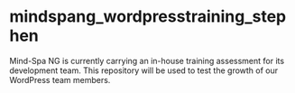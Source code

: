 # mindspang_wordpresstraining_stephen
Mind-Spa NG is currently carrying an in-house training assessment for its development team. This repository will be used to test the growth of our WordPress team members.
